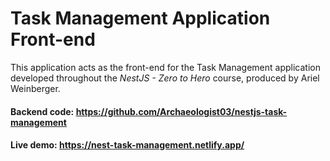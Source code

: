 # Task Management Application Front-end

This application acts as the front-end for the Task Management application developed throughout the *NestJS - Zero to Hero* course, produced by Ariel Weinberger.

#### Backend code: https://github.com/Archaeologist03/nestjs-task-management
#### Live demo: https://nest-task-management.netlify.app/
